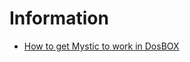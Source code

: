 
# Information

- [How to get Mystic to work in DosBOX](http://www.throwbackbbs.com/dosbox_howto.html)

